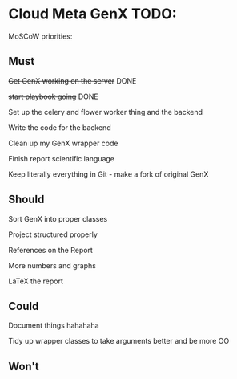 Cloud Meta GenX TODO:
==============

MoSCoW priorities:

Must
-----
~~Get GenX working on the server~~ DONE

~~start playbook going~~ DONE

Set up the celery and flower worker thing and the backend

Write the code for the backend

Clean up my GenX wrapper code 

Finish report scientific language

Keep literally everything in Git - make a fork of original GenX

Should
------

Sort GenX into proper classes

Project structured properly

References on the Report

More numbers and graphs

LaTeX the report

Could
-----

Document things hahahaha

Tidy up wrapper classes to take arguments better and be more OO


Won't
--------